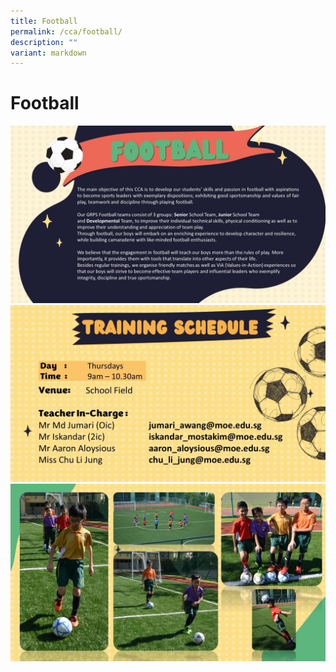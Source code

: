 ```yaml
---
title: Football
permalink: /cca/football/
description: ""
variant: markdown
---
```

# Football

![](/images/CCAs/Football/2024_Football_Slide1.JPG)
![](/images/CCAs/Football/Football_Slide2.jpg)
![](/images/CCAs/Football/2024_Football_Slide3.JPG)